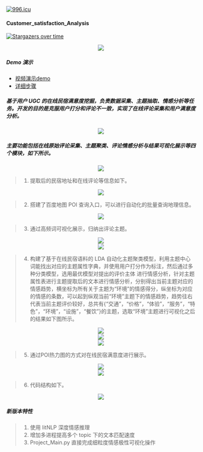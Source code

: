 [![996.icu](https://img.shields.io/badge/link-996.icu-red.svg)](https://996.icu)
#### Customer_satisfaction_Analysis 

[![Stargazers over time](https://starchart.cc/CarryChang/Customer_Satisfaction_Analysis.svg)](https://starchart.cc/CarryChang/Customer_Satisfaction_Analysis)

<div align=center><img  src="https://github.com/CarryChang/Customer_Satisfaction_Analysis/blob/master/pic/情感分析图.png"></div>

##### Demo 演示
  - [视频演示demo](https://github.com/CarryChang/C-CNN-for-Chinese-Sentiment-Analysis/blob/master/video/demo.mp4)
  - [详细步骤](https://www.lanqiao.cn/courses/2628)

##### 基于用户 UGC 的在线民宿满意度挖掘，负责数据采集、主题抽取、情感分析等任务。开发的目的是克服用户打分和评论不一致，实现了在线评论采集和用户满意度分析。

<div align=center><img  src="https://github.com/CarryChang/Customer_Satisfaction_Analysis/blob/master/pic/不一致.png"></div>

#####  主要功能包括在线原始评论采集、主题聚类、评论情感分析与结果可视化展示等四个模块，如下所示。

<div align=center><img  src="https://github.com/CarryChang/Customer_Satisfaction_Analysis/blob/master/pic/流程.png"></div>


>1.   提取后的民宿地址和在线评论等信息如下。

<div align=center><img  src="https://github.com/CarryChang/Customer_Satisfaction_Analysis/blob/master/pic/数据库.png"></div>

>2.   搭建了百度地图 POI 查询入口，可以进行自动化的批量查询地理信息。

<div align=center><img  src="https://github.com/CarryChang/Customer_Satisfaction_Analysis/blob/master/pic/地址.png"></div>

> 3.   通过高频词可视化展示，归纳出评论主题。

<div align=center><img  src="https://github.com/CarryChang/Customer_Satisfaction_Analysis/blob/master/pic/gaopin1.png"></div>
<div align=center><img  src="https://github.com/CarryChang/Customer_Satisfaction_Analysis/blob/master/pic/高频2.png"></div>

> 4.   构建了基于在线民宿语料的 LDA 自动化主题聚类模型，利用主题中心词能找出对应的主题属性字典，并使用用户打分作为标注，然后通过多种分类模型，选用最优模型对提出的评价主体 进行情感分析，针对主题属性表进行主题提取后的文本进行情感分析，分别得出当前主题对应的情感趋势，横坐标为所有关于主题为“环境”的情感得分，纵坐标为对应的情感的条数，可以起到纵观当前“环境”主题下的情感趋势，趋势往右代表当前主题评价较好，总共有{“交通”，“价格”，“体验”，“服务”，“特色”，“环境”，“设施”，“餐饮”}的主题，选取“环境”主题进行可视化之后的结果如下图所示。

<div align=center><img  src="https://github.com/CarryChang/Customer_Satisfaction_Analysis/blob/master/pic/lda_topic_select.png"></div>
<div align=center><img  src="https://github.com/CarryChang/Customer_Satisfaction_Analysis/blob/master/pic/lda_topic_select1.png"></div>
<div align=center><img  src="https://github.com/CarryChang/Customer_Satisfaction_Analysis/blob/master/pic/主题.png"></div>

> 5.   通过POI热力图的方式对在线民宿满意度进行展示。

<div align=center><img  src="https://github.com/CarryChang/Customer_Satisfaction_Analysis/blob/master/pic/poi可视化.png"></div>
<div align=center><img  src="https://github.com/CarryChang/Customer_Satisfaction_Analysis/blob/master/pic/poi打分.png"></div>

> 6.   代码结构如下。

<div align=center><img  src="https://github.com/CarryChang/Customer_Satisfaction_Analysis/blob/master/pic/结构1.png"></div>

#####  新版本特性
> 1. 使用 litNLP 深度情感推理
> 2. 增加多进程提高多个 topic 下的文本匹配速度
> 3. Project_Main.py 直接完成细粒度情感极性可视化操作
